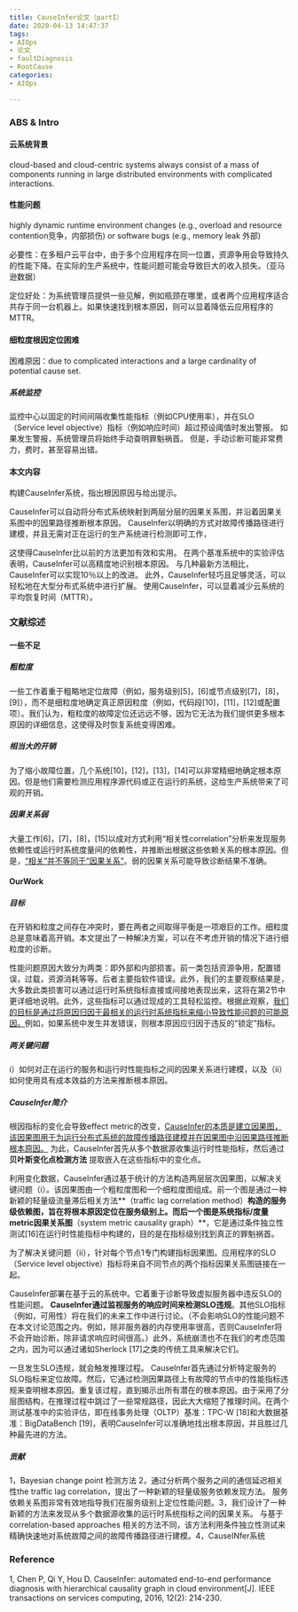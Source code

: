 ```yaml
---
title: CauseInfer论文（partI）
date: 2020-04-13 14:47:37
tags:
- AIOps
- 论文
- faultDiagnosis
- RootCause
categories:
- AIOps

---
```




### ABS & Intro

#### 云系统背景 

cloud-based and cloud-centric systems always consist of a mass of components running in large distributed environments with complicated interactions.

#### 性能问题

 highly dynamic runtime environment changes (e.g., overload and resource contention竞争，内部损伤) or software bugs (e.g., memory leak 外部)

必要性：在多租户云平台中，由于多个应用程序在同一位置，资源争用会导致持久的性能下降。在实际的生产系统中，性能问题可能会导致巨大的收入损失。（亚马逊数据）

定位好处：为系统管理员提供一些见解，例如瓶颈在哪里，或者两个应用程序适合共存于同一台机器上。如果快速找到根本原因，则可以显着降低云应用程序的MTTR。

#### 细粒度根因定位困难 

困难原因：due to complicated interactions and a large cardinality of potential cause set.

##### 系统监控

监控中心以固定的时间间隔收集性能指标（例如CPU使用率），并在SLO（Service level objective）指标（例如响应时间）超过预设阈值时发出警报。 如果发生警报，系统管理员将始终手动查明罪魁祸首。 但是，手动诊断可能非常费力，费时，甚至容易出错。

#### 本文内容

构建CauseInfer系统，指出根因原因与给出提示。

CauseInfer可以自动将分布式系统映射到两层分层的因果关系图，并沿着因果关系图中的因果路径推断根本原因。 CauseInfer以明确的方式对故障传播路径进行建模，并且无需对正在运行的生产系统进行检测即可工作，

这使得CauseInfer比以前的方法更加有效和实用。 在两个基准系统中的实验评估表明，CauseInfer可以高精度地识别根本原因。 与几种最新方法相比，CauseInfer可以实现10％以上的改进。 此外，CauseInfer轻巧且足够灵活，可以轻松地在大型分布式系统中进行扩展。 使用CauseInfer，可以显着减少云系统的平均恢复时间（MTTR）。



### 文献综述

#### 一些不足

##### 粗粒度

一些工作着重于粗略地定位故障（例如，服务级别[5]，[6]或节点级别[7]，[8]，[9]），而不是细粒度地确定真正原因粒度（例如，代码段[10]，[11]，[12]或配置项）。我们认为，粗粒度的故障定位还远远不够，因为它无法为我们提供更多根本原因的详细信息，这使得及时恢复系统变得困难。

##### 相当大的开销

为了缩小故障位置，几个系统[10]，[12]，[13]，[14]可以非常精细地确定根本原因。但是他们需要检测应用程序源代码或正在运行的系统，这给生产系统带来了可观的开销。 

##### 因果关系弱

大量工作[6]，[7]，[8]，[15]以成对方式利用“相关性correlation”分析来发现服务依赖性或运行时系统度量间的依赖性，并推断出根据这些依赖关系的根本原因。但是，<u>“相关”并不等同于“因果关系”</u>。弱的因果关系可能导致诊断结果不准确。



#### OurWork

##### 目标

在开销和粒度之间存在冲突时，要在两者之间取得平衡是一项艰巨的工作。细粒度总是意味着高开销。本文提出了一种解决方案，可以在不考虑开销的情况下进行细粒度的诊断。

性能问题原因大致分为两类：即外部和内部损害。前一类包括资源争用，配置错误，过载，资源消耗等等。后者主要指软件错误。此外，我们的主要观察结果是，大多数此类损害可以通过运行时系统指标直接或间接地表现出来，这将在第2节中更详细地说明。此外，这些指标可以通过现成的工具轻松监控。根据此观察，<u>我们的目标是通过将原因归因于最相关的运行时系统指标来缩小导致性能问题的可能原因。</u>例如，如果系统中发生并发错误，则根本原因应归因于违反的“锁定”指标。

##### 两关键问题

i）如何对正在运行的服务和运行时性能指标之间的因果关系进行建模，以及（ii）如何使用具有成本效益的方法来推断根本原因。

##### CauseInfer简介

根因指标的变化会导致effect metric的改变，<u>CauseInfer的本质是建立因果图，该因果图用于为运行分布式系统的故障传播路径建模并在因果图中沿因果路径推断根本原因。</u> 为此，CauseInfer首先从多个数据源收集运行时性能指标，然后通过**贝叶斯变化点检测方法** 提取嵌入在这些指标中的变化点。

利用变化数据，CauseInfer通过基于统计的方法构造两层层次因果图，以解决关键问题（i）。该因果图由一个粗粒度图和一个细粒度图组成。前一个图是通过一种新颖的轻量级流量滞后相关方法**（traffic lag correlation method）**构造的服务级依赖图，旨在将根本原因定位在服务级别上。而后一个图是系统指标/度量metric因果关系图**（system metric causality graph）**，它是通过条件独立性测试[16]在运行时性能指标中构建的，目的是在指标级别找到真正的罪魁祸首。

为了解决关键问题（ii），针对每个节点1专门构建指标因果图。应用程序的SLO（Service level objective）指标将来自不同节点的两个指标因果关系图链接在一起。

CauseInfer部署在基于云的系统中。它着重于诊断导致虚拟服务器中违反SLO的性能问题。 **CauseInfer通过监视服务的响应时间来检测SLO违规**。其他SLO指标（例如，可用性）将在我们的未来工作中进行讨论。（不会影响SLO的性能问题不在本文讨论范围之内。例如，除非服务器的内存使用率很高，否则CauseInfer将不会开始诊断，除非请求响应时间很高。）此外，系统崩溃也不在我们的考虑范围之内，因为可以通过诸如Sherlock [17]之类的传统工具来解决它们。

一旦发生SLO违规，就会触发推理过程。 CauseInfer首先通过分析特定服务的SLO指标来定位故障。然后，它通过检测因果路径上有故障的节点中的性能指标违规来查明根本原因。重复该过程，直到揭示出所有潜在的根本原因。由于采用了分层图结构，在推理过程中跳过了一些常规路径，因此大大缩短了推理时间。在两个测试基准中的实验评估，即在线事务处理（OLTP）基准：TPC-W [18]和大数据基准：BigDataBench [19]，表明CauseInfer可以准确地找出根本原因，并且胜过几种最先进的方法。

##### 贡献

1，Bayesian change point 检测方法   2，通过分析两个服务之间的通信延迟相关性the traffic lag correlation，提出了一种新颖的轻量级服务依赖发现方法。 服务依赖关系图非常有效地指导我们在服务级别上定位性能问题。3，我们设计了一种新颖的方法来发现从多个数据源收集的运行时系统指标之间的因果关系。 与基于correlation-based approaches 相关的方法不同，该方法利用条件独立性测试来精确快速地对系统故障之间的故障传播路径进行建模。4，CauseINfer系统



### Reference

1, Chen P, Qi Y, Hou D. CauseInfer: automated end-to-end performance diagnosis with hierarchical causality graph in cloud environment[J]. IEEE transactions on services computing, 2016, 12(2): 214-230.
